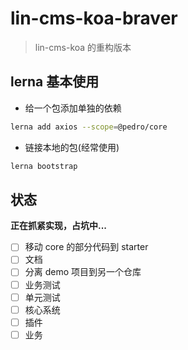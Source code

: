 # lin-cms-koa-braver

> lin-cms-koa 的重构版本

## lerna 基本使用

- 给一个包添加单独的依赖

```bash
lerna add axios --scope=@pedro/core
```

- 链接本地的包(经常使用)

```bash
lerna bootstrap
```

## 状态

**正在抓紧实现，占坑中...**

- [ ] 移动 core 的部分代码到 starter
- [ ] 文档
- [ ] 分离 demo 项目到另一个仓库
- [ ] 业务测试
- [ ] 单元测试
- [ ] 核心系统
- [ ] 插件
- [ ] 业务
